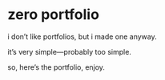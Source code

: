 # zero portfolio

i don’t like portfolios, but i made one anyway.

it’s very simple—probably too simple.

so, here’s the portfolio, enjoy.